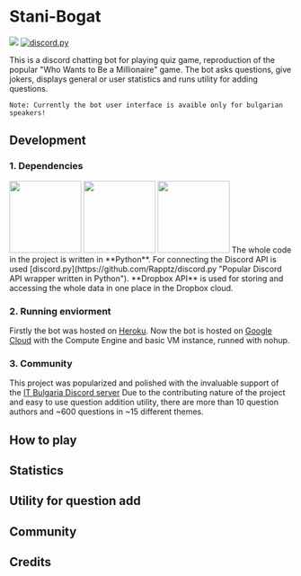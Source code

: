 # Stani-Bogat

  <a>
      <img src="https://i.imgur.com/WX5gvAa.png">
  </a>

  <a href="https://github.com/Rapptz/discord.py/">
      <img src="https://img.shields.io/badge/discord-py-blue.svg" alt="discord.py">
  </a>

This is a discord chatting bot for playing quiz game, reproduction of the popular "Who Wants to Be a Millionaire" game.
The bot asks questions, give jokers, displays general or user statistics and runs utility for adding questions.

`Note: Currently the bot user interface is avaible only for bulgarian speakers!`

## Development

### 1. Dependencies
  <a>
      <img width=128 src="https://seeklogo.net/wp-content/uploads/2012/10/python-logo-vector.png">
  </a>
  <a>
      <img width=128 src="https://discordguide.github.io/assets/API.png">
  </a>
  <a>
      <img width=128 src="https://discordguide.github.io/assets/API.png">
  </a>
The whole code in the project is written in **Python**.
For connecting the Discord API is used [discord.py](https://github.com/Rapptz/discord.py "Popular Discord API wrapper written in Python").
**Dropbox API** is used for storing and accessing the whole data in one place in the Dropbox cloud.


### 2. Running enviorment
Firstly the bot was hosted on [Heroku](https://www.heroku.com).
Now the bot is hosted on [Google Cloud](https://cloud.google.com) with the Compute Engine and basic VM instance, runned with nohup.

### 3. Community
This project was popularized and polished with the invaluable support of the [IT Bulgaria Discord server](http://discord.gg/dRrdYQf "Largest IT bulgarian Discord server")
Due to the contributing nature of the project and easy to use question addition utility, there are more than 10 question authors and ~600 questions in ~15 different themes.

## How to play

## Statistics

## Utility for question add

## Community

## Credits
